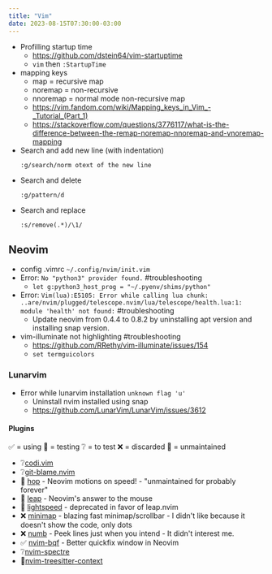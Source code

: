 ```yaml
---
title: "Vim"
date: 2023-08-15T07:30:00-03:00
---
```

- Profilling startup time
	- https://github.com/dstein64/vim-startuptime
	- `vim` then `:StartupTime`
- mapping keys
	- map = recursive map
	- noremap = non-recursive
	- nnoremap = normal mode non-recursive map
	- https://vim.fandom.com/wiki/Mapping_keys_in_Vim_-_Tutorial_(Part_1)
	- https://stackoverflow.com/questions/3776117/what-is-the-difference-between-the-remap-noremap-nnoremap-and-vnoremap-mapping
- Search and add new line (with indentation)
	```vim
	:g/search/norm otext of the new line
	```
- Search and delete
	```vim
	:g/pattern/d
	```
 - Search and replace
	```vim
	:s/remove(.*)/\1/
	```
## Neovim
- config .vimrc `~/.config/nvim/init.vim`
- Error: `No "python3" provider found.` #troubleshooting 
	- `let g:python3_host_prog = "~/.pyenv/shims/python"`
- Error: `Vim(lua):E5105: Error while calling lua chunk: ..are/nvim/plugged/telescope.nvim/lua/telescope/health.lua:1: module 'health' not found:` #troubleshooting 
	- Update neovim from 0.4.4 to 0.8.2 by uninstalling apt version and installing snap version.
- vim-illuminate not highlighting #troubleshooting
	- https://github.com/RRethy/vim-illuminate/issues/154
	- `set termguicolors`

### Lunarvim
- Error while lunarvim installation `unknown flag 'u'`
	- Uninstall nvim installed using snap
	- https://github.com/LunarVim/LunarVim/issues/3612
#### Plugins
✅ = using
🧪 = testing
❔ = to test
❌ = discarded
🧊 = unmaintained
- ❔[codi.vim](https://github.com/metakirby5/codi.vim)
- ❔[git-blame.nvim](https://github.com/f-person/git-blame.nvim)
- 🧊 [hop](https://github.com/hadronized/hop.nvim) - Neovim motions on speed! - "unmaintained for probably forever"
- 🧪 [leap](https://github.com/ggandor/leap.nvim) - Neovim's answer to the mouse
- 🧊 [lightspeed](https://github.com/ggandor/lightspeed.nvim) - deprecated in favor of leap.nvim
- ❌ [minimap](https://github.com/wfxr/minimap.vim) - blazing fast minimap/scrollbar - I didn't like because it doesn't show the code, only dots
- ❌ [numb](https://github.com/nacro90/numb.nvim) - Peek lines just when you intend - It didn't interest me.
- ✅ [nvim-bqf](https://github.com/kevinhwang91/nvim-bqf) - Better quickfix window in Neovim
- ❔[nvim-spectre](https://github.com/nvim-pack/nvim-spectre)
- 🧪[nvim-treesitter-context](https://github.com/nvim-treesitter/nvim-treesitter-context)